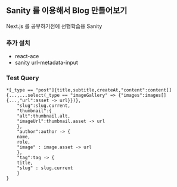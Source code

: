 ## Sanity 를 이용해서 Blog 만들어보기

Next.js 를 공부하기전에 선행학습용 Sanity

### 추가 설치

- react-ace
- sanity url-metadata-input

### Test Query

```
*[_type == "post"]{title,subtitle,createAt,"content":content[]{...,...select(_type == "imageGallery" => {"images":images[]{...,"url":asset -> url}})},
    "slug":slug.current,
    "thumbnail":{
    "alt":thumbnail.alt,
    "imageUrl":thumbnail.asset -> url
    },
    "author":author -> {
    name,
    role,
    "image" : image.asset -> url
    },
    "tag":tag -> {
    title,
    "slug" : slug.current
    }
}
```
